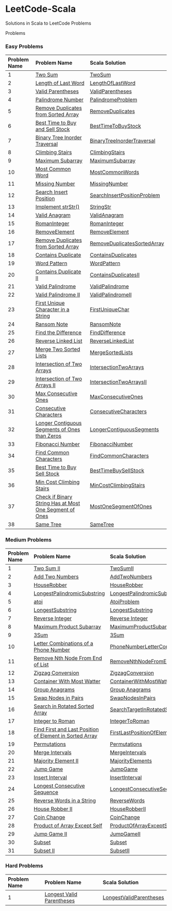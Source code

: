 # LeetCode-Scala

Solutions in Scala to LeetCode Problems

Problems

### Easy Problems

| Problem Name | Problem Name                                                                                                                                                                  | Scala Solution                                                                                    |
|:-------------|:------------------------------------------------------------------------------------------------------------------------------------------------------------------------------|:--------------------------------------------------------------------------------------------------|
| 1            | [Two Sum](https://leetcode.com/problems/two-sum/)                                                                                                                             | [TwoSum](src/main/scala/com/leetcode/easy/TwoSum.scala)                                           |
| 2            | [Length of Last Word](https://leetcode.com/problems/length-of-last-word/)                                                                                                     | [LengthOfLastWord](src/main/scala/com/leetcode/easy/LengthOfLastWord.scala)                       |
| 3            | [Valid Parentheses](https://leetcode.com/problems/valid-parentheses/)                                                                                                         | [ValidParentheses](src/main/scala/com/leetcode/easy/ValidParentheses.scala)                       |
| 4            | [Palindrome Number](https://leetcode.com/problems/palindrome-number/)                                                                                                         | [PalindromeProblem](src/main/scala/com/leetcode/easy/PalindromeProblem.scala)                     |
| 5            | [Remove Duplicates from Sorted Array](https://leetcode.com/problems/remove-duplicates-from-sorted-array/)                                                                     | [RemoveDuplicates](src/main/scala/com/leetcode/easy/RemoveDuplicates.scala)                       |
| 6            | [Best Time to Buy and Sell Stock](https://leetcode.com/problems/best-time-to-buy-and-sell-stock/)                                                                             | [BestTimeToBuyStock](src/main/scala/com/leetcode/easy/BestTimeToBuyStock.scala)                   |
| 7            | [Binary Tree Inorder Traversal](https://leetcode.com/problems/binary-tree-inorder-traversal/)                                                                                 | [BinaryTreeInorderTraversal](src/main/scala/com/leetcode/easy/BinaryTreeTraversal.scala)   |
| 8            | [Climbing Stairs](https://leetcode.com/problems/climbing-stairs/)                                                                                                             | [ClimbingStairs](src/main/scala/com/leetcode/easy/ClimbingStairs.scala)                           |
| 9            | [Maximum Subarray](https://leetcode.com/problems/maximum-subarray/)                                                                                                           | [MaximumSubarray](src/main/scala/com/leetcode/easy/MaximumSubarray.scala)                         |
| 10           | [Most Common Word](https://leetcode.com/problems/most-common-word/)                                                                                                           | [MostCommonWords](src/main/scala/com/leetcode/easy/MostCommonWords.scala)                         |
| 11           | [Missing Number](https://leetcode.com/problems/missing-number/)                                                                                                               | [MissingNumber](src/main/scala/com/leetcode/easy/MissingNumber.scala)                             |
| 12           | [Search Insert Position](https://leetcode.com/problems/search-insert-position/)                                                                                               | [SearchInsertPositionProblem](src/main/scala/com/leetcode/easy/SearchInsertPositionProblem.scala) |
| 13           | [Implement strStr()](https://leetcode.com/problems/implement-strstr/)                                                                                                         | [StringStr](src/main/scala/com/leetcode/easy/StringStr.scala)                                     |
| 14           | [Valid Anagram](https://leetcode.com/problems/valid-anagram/)                                                                                                                 | [ValidAnagram](src/main/scala/com/leetcode/easy/ValidAnagram.scala)                               |
| 15           | [RomanInteger](https://leetcode.com/problems/roman-to-integer/)                                                                                                               | [RomanInteger](src/main/scala/com/leetcode/easy/RomanInteger.scala)                               |
| 16           | [RemoveElement](https://leetcode.com/problems/remove-element/)                                                                                                                | [RemoveElement](src/main/scala/com/leetcode/easy/RemoveElement.scala)                             |
| 17           | [Remove Duplicates from Sorted Array](https://leetcode.com/problems/remove-duplicates-from-sorted-array/)                                                                     | [RemoveDuplicatesSortedArray](src/main/scala/com/leetcode/easy/RemoveDuplicatesSortedArray.scala) |
| 18           | [Contains Duplicate](https://leetcode.com/problems/contains-duplicate/)                                                                                                       | [ContainsDuplicates](src/main/scala/com/leetcode/easy/ContainsDuplicates$.scala)                  |
| 19           | [Word Pattern](https://leetcode.com/problems/word-pattern/)                                                                                                                   | [WordPattern](src/main/scala/com/leetcode/easy/WordPattern.scala)                                 |
| 20           | [Contains Duplicate II](https://leetcode.com/problems/contains-duplicate-ii/)                                                                                                 | [ContainsDuplicatesII](src/main/scala/com/leetcode/easy/ContainsDuplicatesII.scala)               |
| 21           | [Valid Palindrome](https://leetcode.com/problems/valid-palindrome/)                                                                                                           | [ValidPalindrome](src/main/scala/com/leetcode/easy/ValidPalindrome.scala)                         |
| 22           | [Valid Palindrome II](https://leetcode.com/problems/valid-palindrome-ii/)                                                                                                     | [ValidPalindromeII](src/main/scala/com/leetcode/easy/ValidPalindromeII.scala)                     |
| 23           | [First Unique Character in a String](https://leetcode.com/problems/first-unique-character-in-a-string/)                                                                       | [FirstUniqueChar](src/main/scala/com/leetcode/easy/FirstUniqueChar.scala)                         |
| 24           | [Ransom Note](https://leetcode.com/problems/ransom-note/)                                                                                                                     | [RansomNote](src/main/scala/com/leetcode/easy/RansomNote.scala)                                   |
| 25           | [Find the Difference](https://leetcode.com/problems/find-the-difference/)                                                                                                     | [FindDifference](src/main/scala/com/leetcode/easy/FindDifference.scala)                           |
| 26           | [Reverse Linked List](https://leetcode.com/problems/reverse-linked-list/)                                                                                                     | [ReverseLinkedList](src/main/scala/com/leetcode/easy/ReverseLinkedList.scala)                     |
| 27           | [Merge Two Sorted Lists](https://leetcode.com/problems/merge-two-sorted-lists/submissions/)                                                                                   | [MergeSortedLists](src/main/scala/com/leetcode/easy/MergeSortedLists.scala)                       |
| 28           | [Intersection of Two Arrays](https://leetcode.com/problems/intersection-of-two-arrays/)                                                                                       | [IntersectionTwoArrays](src/main/scala/com/leetcode/easy/IntersectionTwoArrays.scala)             |
| 29           | [Intersection of Two Arrays II](https://leetcode.com/problems/intersection-of-two-arrays-ii/)                                                                                 | [IntersectionTwoArraysII](src/main/scala/com/leetcode/easy/IntersectionTwoArraysII.scala)         |
| 30           | [Max Consecutive Ones](https://leetcode.com/problems/max-consecutive-ones/)                                                                                                   | [MaxConsecutiveOnes](src/main/scala/com/leetcode/easy/MaxConsecutiveOnes.scala)                   |
| 31           | [Consecutive Characters](https://leetcode.com/problems/consecutive-characters/)                                                                                               | [ConsecutiveCharacters](src/main/scala/com/leetcode/easy/ConsecutiveCharacters.scala)             |
| 32           | [Longer Contiguous Segments of Ones than Zeros](https://leetcode.com/problems/longer-contiguous-segments-of-ones-than-zeros/)                                                 | [LongerContiguousSegments](src/main/scala/com/leetcode/easy/LongerContiguousSegments.scala)       |
| 33           | [Fibonacci Number](https://leetcode.com/problems/fibonacci-number/)                                                                                                           | [FibonacciNumber](src/main/scala/com/leetcode/easy/FibonacciNumber.scala)                         |
| 34           | [Find Common Characters](https://leetcode.com/problems/find-common-characters/)                                                                                               | [FindCommonCharacters](src/main/scala/com/leetcode/easy/FindCommonCharacters.scala)               |
| 35           | [Best Time to Buy Sell Stock](https://leetcode.com/problems/best-time-to-buy-and-sell-stock/)                                                                                 | [BestTimeBuySellStock](src/main/scala/com/leetcode/easy/BestTimeBuySellStock.scala)               |
| 36           | [Min Cost Climbing Stairs](https://leetcode.com/problems/min-cost-climbing-stairs/)                                                                                           | [MinCostClimbingStairs](src/main/scala/com/leetcode/easy/MinCostClimbingStairs.scala)             |
| 37           | [Check if Binary String Has at Most One Segment of Ones](https://leetcode.com/problems/check-if-binary-string-has-at-most-one-segment-of-ones/)                               | [MostOneSegmentOfOnes](src/main/scala/com/leetcode/easy/MostOneSegmentOfOnes.scala)               |
| 38           | [Same Tree](https://leetcode.com/problems/same-tree/)                                                                                                                         | [SameTree](src/main/scala/com/leetcode/easy/SameTree.scala)                                       |

### Medium Problems

| Problem Name | Problem Name                                                                                                                                                                              | Scala Solution                                                                                                              |
|:-------------|:------------------------------------------------------------------------------------------------------------------------------------------------------------------------------------------|:----------------------------------------------------------------------------------------------------------------------------|
| 1            | [Two Sum II](https://leetcode.com/problems/two-sum-ii-input-array-is-sorted/submissions/)                                                                                                 | [TwoSumII](src/main/scala/com/leetcode/medium/TwoSumII.scala)                                                               |
| 2            | [Add Two Numbers](https://leetcode.com/problems/add-two-numbers/)                                                                                                                         | [AddTwoNumbers](src/main/scala/com/leetcode/medium/AddTwoNumbers.scala)                                                     |
| 3            | [HouseRobber](https://leetcode.com/problems/house-robber/)                                                                                                                                | [HouseRobber](src/main/scala/com/leetcode/medium/HouseRobber.scala)                                                         |
| 4            | [LongestPalindromicSubstring](https://leetcode.com/problems/longest-palindromic-substring/)                                                                                               | [LongestPalindromicSubstring](src/main/scala/com/leetcode/medium/LongestPalindromicSubstring.scala)                         |
| 5            | [atoi](https://leetcode.com/problems/string-to-integer-atoi/)                                                                                                                             | [AtoiProblem](src/main/scala/com/leetcode/medium/AtoiProblem.scala)                                                         |
| 6            | [LongestSubstring](https://leetcode.com/problems/longest-substring-without-repeating-characters/)                                                                                         | [LongestSubstring](src/main/scala/com/leetcode/medium/LongestSubstring.scala)                                               |
| 7            | [Reverse Integer](https://leetcode.com/problems/reverse-integer/)                                                                                                                         | [Reverse Integer](src/main/scala/com/leetcode/medium/ReverseInteger.scala)                                                  |
| 8            | [Maximum Product Subarray](https://leetcode.com/problems/maximum-product-subarray/)                                                                                                       | [MaximumProductSubarray](src/main/scala/com/leetcode/medium/MaximumProductSubarray.scala)                                   |
| 9            | [3Sum](https://leetcode.com/problems/3sum/)                                                                                                                                               | [3Sum](src/main/scala/com/leetcode/medium/ThreeSum.scala)                                                                   |
| 10           | [Letter Combinations of a Phone Number](https://leetcode.com/problems/letter-combinations-of-a-phone-number/)                                                                             | [PhoneNumberLetterCombinations](src/main/scala/com/leetcode/medium/PhoneNumberLetterCombinations.scala)                     |
| 11           | [Remove Nth Node From End of List](https://leetcode.com/problems/remove-nth-node-from-end-of-list/)                                                                                       | [RemoveNthNodeFromEndOfList](src/main/scala/com/leetcode/medium/RemoveNthNodeFromEndOfList.scala)                           |
| 12           | [Zigzag Conversion](https://leetcode.com/problems/zigzag-conversion/)                                                                                                                     | [ZigzagConversion](src/main/scala/com/leetcode/medium/ZigzagConversion.scala)                                               |
| 13           | [Container With Most Watter](https://leetcode.com/problems/container-with-most-water/)                                                                                                    | [ContainerWithMostWatter](src/main/scala/com/leetcode/medium/ContainerWithMostWatter.scala)                                 |
| 14           | [Group Anagrams](https://leetcode.com/problems/group-anagrams/)                                                                                                                           | [Group Anagrams](src/main/scala/com/leetcode/medium/GroupAnagrams.scala)                                                    |
| 15           | [Swap Nodes in Pairs](https://leetcode.com/problems/swap-nodes-in-pairs/)                                                                                                                 | [SwapNodesInPairs](src/main/scala/com/leetcode/medium/SwapNodesInPairs.scala)                                               |
| 16           | [Search in Rotated Sorted Array](https://leetcode.com/problems/search-in-rotated-sorted-array/)                                                                                           | [SearchTargetInRotatedSortedArray](src/main/scala/com/leetcode/medium/SearchTargetInRotatedSortedArray.scala)               |
| 17           | [Integer to Roman](https://leetcode.com/problems/integer-to-roman/)                                                                                                                       | [IntegerToRoman](src/main/scala/com/leetcode/medium/IntegerToRoman.scala)                                                   |
| 18           | [Find First and Last Position of Element in Sorted Array](https://leetcode.com/problems/find-first-and-last-position-of-element-in-sorted-array/)                                         | [FirstLastPositionOfElementInSortedArray](src/main/scala/com/leetcode/medium/FirstLastPositionOfElementInSortedArray.scala) |
| 19           | [Permutations](https://leetcode.com/problems/permutations/)                                                                                                                               | [Permutations](src/main/scala/com/leetcode/medium/Permutations.scala)                                                       |
| 20           | [Merge Intervals](https://leetcode.com/problems/merge-intervals/)                                                                                                                         | [MergeIntervals](src/main/scala/com/leetcode/medium/Permutations.scala)                                                     |
| 21           | [Majority Element II](https://leetcode.com/problems/majority-element-ii/)                                                                                                                 | [MajorityElements](src/main/scala/com/leetcode/medium/MajorityElements.scala)                                               |
| 22           | [Jump Game](https://leetcode.com/problems/jump-game/)                                                                                                                                     | [JumpGame](src/main/scala/com/leetcode/medium/JumpGame.scala)                                                               |
| 23           | [Insert Interval](https://leetcode.com/problems/insert-interval/submissions/)                                                                                                             | [InsertInterval](src/main/scala/com/leetcode/medium/InsertInterval.scala)                                                   |
| 24           | [Longest Consecutive Sequence](https://leetcode.com/problems/longest-consecutive-sequence/)                                                                                               | [LongestConsecutiveSequence](src/main/scala/com/leetcode/medium/LongestConsecutiveSequence.scala)                           |
| 25           | [Reverse Words in a String](https://leetcode.com/problems/reverse-words-in-a-string/)                                                                                                     | [ReverseWords](src/main/scala/com/leetcode/medium/ReverseWords.scala)                                                       |
| 26           | [House Robber II](https://leetcode.com/problems/house-robber-ii/)                                                                                                                         | [HouseRobberII](src/main/scala/com/leetcode/medium/HouseRobberII.scala)                                                     |
| 27           | [Coin Change](https://leetcode.com/problems/coin-change/)                                                                                                                                 | [CoinChange](src/main/scala/com/leetcode/medium/CoinChange.scala)                                                           |
| 28           | [Product of Array Except Self](https://leetcode.com/problems/product-of-array-except-self)                                                                                                | [ProductOfArrayExceptSelf](src/main/scala/com/leetcode/medium/ProductOfArrayExceptSelf.scala)                               |
| 29           | [Jump Game II](https://leetcode.com/problems/jump-game-ii/)                                                                                                                               | [JumpGameII](src/main/scala/com/leetcode/medium/JumpGameII.scala)                                                           |
| 30           | [Subset](https://leetcode.com/problems/subsets/)                                                                                                                                          | [Subset](src/main/scala/com/leetcode/medium/Subset.scala)                                                                   |
| 31           | [Subset II](https://leetcode.com/problems/subsets-ii/)                                                                                                                                    | [SubsetII](src/main/scala/com/leetcode/medium/SubsetII.scala)                                                               |


### Hard Problems

| Problem Name | Problem Name                                                                                                                                           | Scala Solution                                                                                                             |
|:-------------|:-------------------------------------------------------------------------------------------------------------------------------------------------------|:---------------------------------------------------------------------------------------------------------------------------|
| 1            | [Longest Valid Parentheses](https://leetcode.com/problems/longest-valid-parentheses/)                                                                  | [LongestValidParentheses](src/main/scala/com/letcode/medium/LongestValidParentheses.scala)                                 |
